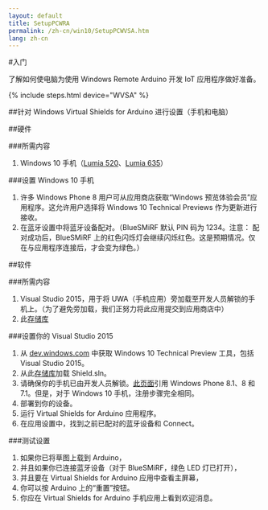 ```yaml
---
layout: default
title: SetupPCWRA
permalink: /zh-cn/win10/SetupPCWVSA.htm
lang: zh-cn
---
```


#入门

了解如何使电脑为使用 Windows Remote Arduino 开发 IoT 应用程序做好准备。

{% include steps.html device="WVSA" %}

##针对 Windows Virtual Shields for Arduino 进行设置（手机和电脑）

##硬件

###所需内容
 1. Windows 10 手机（[Lumia 520](http://www.microsoft.com/zh-cn/mobile/phone/lumia520/)、[Lumia 635](http://www.microsoft.com/zh-cn/mobile/phone/lumia635/)）

###设置 Windows 10 手机
 1. 许多 Windows Phone 8 用户可从应用商店获取“Windows 预览体验会员”应用程序。这允许用户选择将 Windows 10 Technical Previews 作为更新进行接收。
 2. 在蓝牙设置中将蓝牙设备配对。（BlueSMiRF 默认 PIN 码为 1234。注意： 配对成功后，BlueSMiRF 上的红色闪烁灯会继续闪烁红色。这是预期情况。仅在与应用程序连接后，才会变为绿色。）

##软件

###所需内容
 1. Visual Studio 2015，用于将 UWA（手机应用）旁加载至开发人员解锁的手机上。（为了避免旁加载，我们正努力将此应用提交到应用商店中）
 2. 此[存储库](https://github.com/ms-iot/virtual-shields-universal)

###设置你的 Visual Studio 2015
 1. 从 [dev.windows.com](https://dev.windows.com/zh-cn/windows-10-developer-preview-tools) 中获取 Windows 10 Technical Preview 工具，包括 Visual Studio 2015。
 2. 从此[存储库](https://github.com/ms-iot/virtual-shields-universal)加载 Shield.sln。
 3. 请确保你的手机已由开发人员解锁。[此页面](https://msdn.microsoft.com/zh-cn/library/windows/apps/dn614128.aspx)引用 Windows Phone 8.1、8 和 7.1。但是，对于 Windows 10 手机，注册步骤完全相同。
 4. 部署到你的设备。
 5. 运行 Virtual Shields for Arduino 应用程序。
 6. 在应用设置中，找到之前已配对的蓝牙设备和 Connect。

###测试设置
 1. 如果你已将草图上载到 Arduino，
 2. 并且如果你已连接蓝牙设备（对于 BlueSMiRF，绿色 LED 灯已打开），
 3. 并且要在 Virtual Shields for Arduino 应用中查看主屏幕，
 4. 你可以按 Arduino 上的“重置”按钮。
 5. 你应在 Virtual Shields for Arduino 手机应用上看到欢迎消息。
